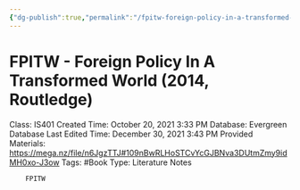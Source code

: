 ```yaml
---
{"dg-publish":true,"permalink":"/fpitw-foreign-policy-in-a-transformed-world-2014-routledge/"}
---
```


# FPITW - Foreign Policy In A Transformed World (2014, Routledge)

Class: IS401
Created Time: October 20, 2021 3:33 PM
Database: Evergreen Database
Last Edited Time: December 30, 2021 3:43 PM
Provided Materials: https://mega.nz/file/n6JgzTTJ#109nBwRLHoSTCvYcGJBNva3DUtmZmy9idMH0xo-J3ow
Tags: #Book
Type: Literature Notes

```query
	FPITW
```